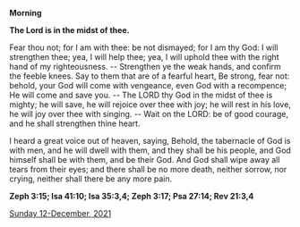 **Morning**

**The Lord is in the midst of thee.**
 
Fear thou not; for I am with thee: be not dismayed; for I am thy God: I will strengthen thee; yea, I will help thee; yea, I will uphold thee with the right hand of my righteousness. -- Strengthen ye the weak hands, and confirm the feeble knees. Say to them that are of a fearful heart, Be strong, fear not: behold, your God will come with vengeance, even God with a recompence; He will come and save you. -- The LORD thy God in the midst of thee is mighty; he will save, he will rejoice over thee with joy; he will rest in his love, he will joy over thee with singing. -- Wait on the LORD: be of good courage, and he shall strengthen thine heart.
 
I heard a great voice out of heaven, saying, Behold, the tabernacle of God is with men, and he will dwell with them, and they shall be his people, and God himself shall be with them, and be their God. And God shall wipe away all tears from their eyes; and there shall be no more death, neither sorrow, nor crying, neither shall there be any more pain.  

**Zeph 3:15; Isa 41:10; Isa 35:3,4; Zeph 3:17; Psa 27:14; Rev 21:3,4**

[Sunday 12-December, 2021](https://t.me/daily_light)
